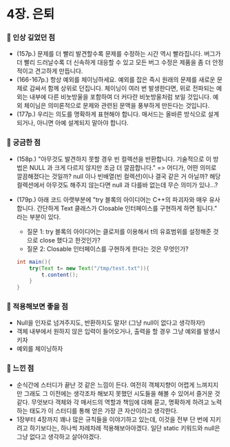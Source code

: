 # 4장. 은퇴

### 📌 인상 깊었던 점

- (157p.) 문제를 더 빨리 발견할수록 문제를 수정하는 시간 역시 빨라집니다. 버그가 더 빨리 드러날수록 더 신속하게 대응할 수 있고 모든 버그 수정은 제품을 좀 더 안정적이고 견고하게 만듭니다.
- (166-167p.) 항상 예외를 체이닝하세요. 예외를 잡은 즉시 원래의 문제를 새로운 문제로 감싸서 함께 상위로 던집니다. 체이닝이 여러 번 발생한다면, 위로 전파되는 예외는 내부에 다른 비눗방울을 포함하여 더 커다란 비눗방울처럼 보일 것입니다. 예외 체이님은 의미론적으로 문제와 관련된 문맥을 풍부하게 만든다는 것입니다.
- (177p.) 우리는 의도를 명확하게 표현해야 합니다. 매서드는 올바른 방식으로 설계되거나, 아니면 아예 설계되지 말아야 합니다.

### 🤔 궁금한 점

- (158p.) "아무것도 발견하지 못할 경우 빈 컬렉션을 반환합니다. 기술적으로 이 방법은 NULL 과 크게 다르지 않지만 조금 더 깔끔합니다." => 어디가, 어떤 의미로 깔끔해졌다는 것일까? null 이나 빈배열(빈 컬렉션)이나 결국 같은 거 아닐까? 해당 컬렉션에서 아무것도 해주지 않는다면 null 과 다를바 없는데 무슨 의미가 있나...?

- (179p.) 아래 코드 아랫부분에 "try 블록의 아이디어는 C++의 파괴자와 매우 유사합니다. 간단하게 Text 클래스가 Closable 인터페이스를 구현하게 하면 됩니다." 라는 부분이 있다.

  - 질문 1: try 블록의 아이디어는 클로저를 이용해서 t의 유효범위를 설정해준 것으로 close 했다고 한것인가?
  - 질문 2: Closable 인터페이스를 구현하게 한다는 것은 무엇인가?

  ```java
  int main(){
      try(Text t= new Text("/tmp/test.txt")){
          t.content();
      }
  }
  ```

### 🔗 적용해보면 좋을 점

- Null을 인자로 넘겨주지도, 반환하지도 말자! (그냥 null이 없다고 생각하자!)
- 객체 내부에서 원하지 않은 입력이 들어오거나, 출력을 할 경우 그냥 예외를 발생시키자
- 예외를 체이닝하자

### 💚 느낀 점

- 순식간에 스터디가 끝난 것 같은 느낌이 든다. 여전히 객체지향이 어렵게 느껴지지만 그래도 그 이전에는 생각조차 해보지 못했던 시도들을 해볼 수 있어서 즐거운 것 같다. 무엇보다 객체와 각 매서드의 역할과 책임에 대해 묻고, 명확하게 하려고 노력하는 태도가 이 스터디를 통해 얻은 가장 큰 자산이라고 생각한다.
- 1장부터 4장까지 꽤나 많은 규칙들을 이야기하고 있는데, 이것을 전부 단 번에 지키려고 하기보다는, 하나씩 차례차례 적용해보아야겠다. 일단 static 키워드와 null은 그냥 없다고 생각하고 살아야겠다.
